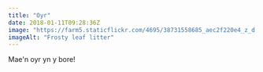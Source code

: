 ```yaml
---
title: "Oyr"
date: 2018-01-11T09:28:36Z
image: "https://farm5.staticflickr.com/4695/38731558685_aec2f220e4_z_d.jpg"
imageAlt: "Frosty leaf litter"
---
```


Mae'n oyr yn y bore!
